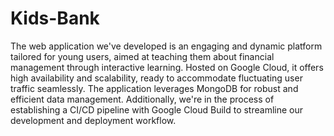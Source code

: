 # Kids-Bank
The web application we've developed is an engaging and dynamic platform tailored for young users, aimed at teaching them about financial management through interactive learning. Hosted on Google Cloud, it offers high availability and scalability, ready to accommodate fluctuating user traffic seamlessly. The application leverages MongoDB for robust and efficient data management. Additionally, we're in the process of establishing a CI/CD pipeline with Google Cloud Build to streamline our development and deployment workflow.
